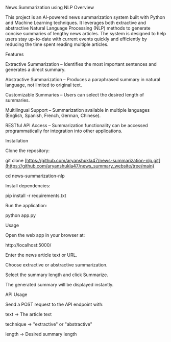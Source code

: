News Summarization using NLP
Overview

This project is an AI-powered news summarization system built with Python and Machine Learning techniques.
It leverages both extractive and abstractive Natural Language Processing (NLP) methods to generate concise summaries of lengthy news articles. The system is designed to help users stay up-to-date with current events quickly and efficiently by reducing the time spent reading multiple articles.

Features

Extractive Summarization – Identifies the most important sentences and generates a direct summary.

Abstractive Summarization – Produces a paraphrased summary in natural language, not limited to original text.

Customizable Summaries – Users can select the desired length of summaries.

Multilingual Support – Summarization available in multiple languages (English, Spanish, French, German, Chinese).

RESTful API Access – Summarization functionality can be accessed programmatically for integration into other applications.

Installation

Clone the repository:

git clone [https://github.com/aryanshukla47/news-summarization-nlp.git](https://github.com/aryanshukla47/news_summary_website/tree/main)

cd news-summarization-nlp


Install dependencies:

pip install -r requirements.txt


Run the application:

python app.py

Usage

Open the web app in your browser at:

http://localhost:5000/


Enter the news article text or URL.

Choose extractive or abstractive summarization.

Select the summary length and click Summarize.

The generated summary will be displayed instantly.

API Usage

Send a POST request to the API endpoint with:

text → The article text

technique → "extractive" or "abstractive"

length → Desired summary length
